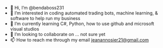- 👋 Hi, I’m @bendaboss231
- 👀 I’m interested in coding automated trading bots, machine learning, & software to help run my business
- 🌱 I’m currently learning C#, Python, how to use github and microsoft visual studios 
- 💞️ I’m looking to collaborate on ... not sure yet
- 📫 How to reach me through my email jeanannosier21@gmail.com

<!---
bendaboss231/bendaboss231 is a ✨ special ✨ repository because its `README.md` (this file) appears on your GitHub profile.
You can click the Preview link to take a look at your changes.
--->
